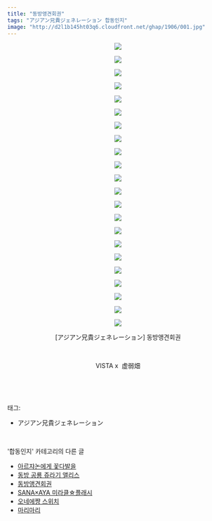 ```yaml
---
title: "동방앵견회권"
tags: "アジアン兄貴ジェネレーション 합동인지"
image: "http://d2l1b145ht03q6.cloudfront.net/ghap/1906/001.jpg"
---
```

<div class="article">
<p style="text-align: center; clear: none; float: none;"><img src="{{ site.imgserver1 }}/ghap/1906/001.jpg"/></p>
<p style="text-align: center; clear: none; float: none;"><img src="{{ site.imgserver1 }}/ghap/1906/002.jpg"/></p>
<p style="text-align: center; clear: none; float: none;"><img src="{{ site.imgserver1 }}/ghap/1906/003.jpg"/></p>
<p style="text-align: center; clear: none; float: none;"><img src="{{ site.imgserver1 }}/ghap/1906/004.jpg"/></p>
<p style="text-align: center; clear: none; float: none;"><img src="{{ site.imgserver1 }}/ghap/1906/005.jpg"/></p>
<p style="text-align: center; clear: none; float: none;"><img src="{{ site.imgserver1 }}/ghap/1906/006.jpg"/></p>
<p style="text-align: center; clear: none; float: none;"><img src="{{ site.imgserver1 }}/ghap/1906/007.jpg"/></p>
<p style="text-align: center; clear: none; float: none;"><img src="{{ site.imgserver1 }}/ghap/1906/008.jpg"/></p>
<p style="text-align: center; clear: none; float: none;"><img src="{{ site.imgserver1 }}/ghap/1906/009.jpg"/></p>
<p style="text-align: center; clear: none; float: none;"><img src="{{ site.imgserver1 }}/ghap/1906/010.jpg"/></p>
<p style="text-align: center; clear: none; float: none;"><img src="{{ site.imgserver1 }}/ghap/1906/011.jpg"/></p>
<p style="text-align: center; clear: none; float: none;"><img src="{{ site.imgserver1 }}/ghap/1906/012.jpg"/></p>
<p style="text-align: center; clear: none; float: none;"><img src="{{ site.imgserver1 }}/ghap/1906/013.jpg"/></p>
<p style="text-align: center; clear: none; float: none;"><img src="{{ site.imgserver1 }}/ghap/1906/014.jpg"/></p>
<p style="text-align: center; clear: none; float: none;"><img src="{{ site.imgserver1 }}/ghap/1906/015.jpg"/></p>
<p style="text-align: center; clear: none; float: none;"><img src="{{ site.imgserver1 }}/ghap/1906/016.jpg"/></p>
<p style="text-align: center; clear: none; float: none;"><img src="{{ site.imgserver1 }}/ghap/1906/017.jpg"/></p>
<p style="text-align: center; clear: none; float: none;"><img src="{{ site.imgserver1 }}/ghap/1906/018.jpg"/></p>
<p style="text-align: center; clear: none; float: none;"><img src="{{ site.imgserver1 }}/ghap/1906/019.jpg"/></p>
<p style="text-align: center; clear: none; float: none;"><img src="{{ site.imgserver1 }}/ghap/1906/020.jpg"/></p>
<p style="text-align: center; clear: none; float: none;"><img src="{{ site.imgserver1 }}/ghap/1906/021.jpg"/></p>
<p style="text-align: center; clear: none; float: none;"><img src="{{ site.imgserver1 }}/ghap/1906/022.jpg"/></p>
<p style="text-align: center; clear: none; float: none;">[アジアン兄貴ジェネレーション] 동방앵견회권</p>
<p style="text-align: center; clear: none; float: none;"><br/></p>
<p style="text-align: center; clear: none; float: none;">VISTA x  虚弱畑</p>
<p><br/></p>
</div><br/>
<div class="tagTrail">
<p>태그: </p>
<ul>
<li>アジアン兄貴ジェネレーション</li>
</ul>
</div><br/>
<div class="another">
<p>'합동인지' 카테고리의 다른 글</p>
<ul>
<li><a href="/ghap_1984">아르쟈논에게 꽃다발을</a></li>
<li><a href="/ghap_1979">동방 공룡 쥬라기 앨리스</a></li>
<li><a href="/ghap_1906">동방앵견회권</a></li>
<li><a href="/ghap_1836">SANA×AYA 미라클☆플래시</a></li>
<li><a href="/ghap_1745">오네에쨩 스위치</a></li>
<li><a href="/ghap_1743">마리마리</a></li>
</ul>
</div><br/>
<div class="cb_module cb_fluid">
<div class="cb_wrt cb_profile">
</div><!-- commentList close -->
</div><br/>
